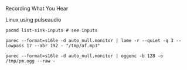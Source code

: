 Recording What You Hear

Linux using pulseaudio 

```shell
pacmd list-sink-inputs # see inputs

parec --format=s16le -d auto_null.monitor | lame -r --quiet -q 3 --lowpass 17 --abr 192 - "/tmp/af.mp3"

parec --format=s16le -d auto_null.monitor | oggenc -b 128 -o /tmp/pm.ogg --raw -
```
